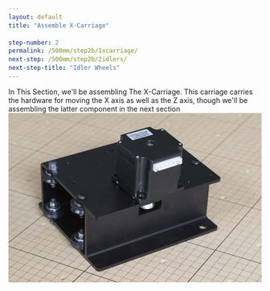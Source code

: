 ```yaml
---
layout: default
title: "Assemble X-Carriage"

step-number: 2
permalink: /500mm/step2b/1xcarriage/
next-step: /500mm/step2b/2idlers/
next-step-title: "Idler Wheels"
---
```


In This Section, we'll be assembling The X-Carriage. This carriage carries the hardware for moving the X axis as well as the Z axis, though we'll be assembling the latter component in the next section
<img src="../../step2/photo/jpfs_DSC2650.jpg">
